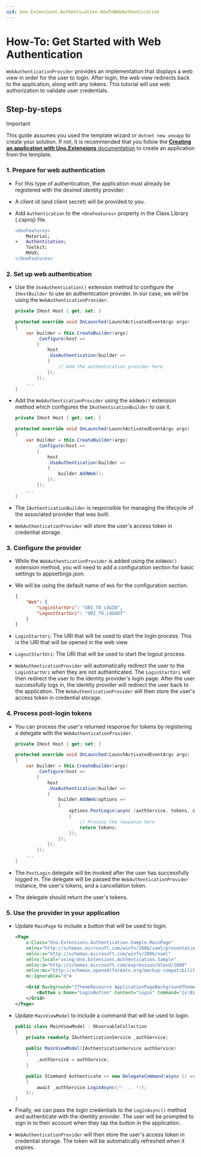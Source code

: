 ```yaml
---
uid: Uno.Extensions.Authentication.HowToWebAuthentication
---
```

# How-To: Get Started with Web Authentication

`WebAuthenticationProvider` provides an implementation that displays a web view in order for the user to login. After login, the web view redirects back to the application, along with any tokens. This tutorial will use web authorization to validate user credentials.

## Step-by-steps

> [!IMPORTANT]
> This guide assumes you used the template wizard or `dotnet new unoapp` to create your solution. If not, it is recommended that you follow the [**Creating an application with Uno.Extensions** documentation](xref:Uno.Extensions.HowToGettingStarted) to create an application from the template.

### 1. Prepare for web authentication

- For this type of authentication, the application must already be registered with the desired identity provider.

- A client id (and client secret) will be provided to you.

- Add `Authentication` to the `<UnoFeatures>` property in the Class Library (.csproj) file.

    ```diff
    <UnoFeatures>
        Material;
    +   Authentication;
        Toolkit;
        MVUX;
    </UnoFeatures>
    ```

### 2. Set up web authentication

- Use the `UseAuthentication()` extension method to configure the `IHostBuilder` to use an authentication provider. In our case, we will be using the `WebAuthenticationProvider`.

    ```csharp
    private IHost Host { get; set; }

    protected override void OnLaunched(LaunchActivatedEventArgs args)
    {
        var builder = this.CreateBuilder(args)
            .Configure(host =>
            {
                host
                .UseAuthentication(builder =>
                {
                    // Add the authentication provider here
                });
            });
        ...
    }
    ```

- Add the `WebAuthenticationProvider` using the `AddWeb()` extension method which configures the `IAuthenticationBuilder` to use it.

    ```csharp
    private IHost Host { get; set; }

    protected override void OnLaunched(LaunchActivatedEventArgs args)
    {
        var builder = this.CreateBuilder(args)
            .Configure(host =>
            {
                host
                .UseAuthentication(builder =>
                {
                    builder.AddWeb();
                });
            });
        ...
    }
    ```

- The `IAuthenticationBuilder` is responsible for managing the lifecycle of the associated provider that was built.

- `WebAuthenticationProvider` will store the user's access token in credential storage.

### 3. Configure the provider

- While the `WebAuthenticationProvider` is added using the `AddWeb()` extension method, you will need to add a configuration section for basic settings to appsettings.json.

- We will be using the default name of `Web` for the configuration section.

    ```json
    {
        "Web": {
            "LoginStartUri": "URI_TO_LOGIN",
            "LogoutStartUri": "URI_TO_LOGOUT"
        }
    }
    ```

- `LoginStartUri`: The URI that will be used to start the login process. This is the URI that will be opened in the web view.

- `LogoutStartUri`: The URI that will be used to start the logout process.

- `WebAuthenticationProvider` will automatically redirect the user to the `LoginStartUri` when they are not authenticated. The `LoginStartUri` will then redirect the user to the identity provider's login page. After the user successfully logs in, the identity provider will redirect the user back to the application. The `WebAuthenticationProvider` will then store the user's access token in credential storage.

### 4. Process post-login tokens

- You can process the user's returned response for tokens by registering a delegate with the `WebAuthenticationProvider`.

    ```csharp
    private IHost Host { get; set; }

    protected override void OnLaunched(LaunchActivatedEventArgs args)
    {
        var builder = this.CreateBuilder(args)
            .Configure(host =>
            {
                host
                .UseAuthentication(builder =>
                {
                    builder.AddWeb(options =>
                    {
                        options.PostLogin(async (authService, tokens, ct) =>
                        {
                            // Process the response here
                            return tokens;
                        });
                    });
                });
            });
        ...
    }
    ```

- The `PostLogin` delegate will be invoked after the user has successfully logged in. The delegate will be passed the `WebAuthenticationProvider` instance, the user's tokens, and a cancellation token.

- The delegate should return the user's tokens.

### 5. Use the provider in your application

- Update `MainPage` to include a button that will be used to login.

    ```xml
    <Page
        x:Class="Uno.Extensions.Authentication.Sample.MainPage"
        xmlns="http://schemas.microsoft.com/winfx/2006/xaml/presentation"
        xmlns:x="http://schemas.microsoft.com/winfx/2006/xaml"
        xmlns:local="using:Uno.Extensions.Authentication.Sample"
        xmlns:d="http://schemas.microsoft.com/expression/blend/2008"
        xmlns:mc="http://schemas.openxmlformats.org/markup-compatibility/2006"
        mc:Ignorable="d">

        <Grid Background="{ThemeResource ApplicationPageBackgroundThemeBrush}">
            <Button x:Name="LoginButton" Content="Login" Command="{x:Bind ViewModel.Authenticate}" />
        </Grid>
    </Page>
    ```

- Update `MainViewModel` to include a command that will be used to login.

    ```csharp
    public class MainViewModel : ObservableCollection
    {
        private readonly IAuthenticationService _authService;

        public MainViewModel(IAuthenticationService authService)
        {
            _authService = authService;
        }

        public ICommand Authenticate => new DelegateCommand(async () =>
        {
            await _authService.LoginAsync(/* ... */);
        });
    }
    ```

- Finally, we can pass the login credentials to the `LoginAsync()` method and authenticate with the identity provider. The user will be prompted to sign in to their account when they tap the button in the application.

- `WebAuthenticationProvider` will then store the user's access token in credential storage. The token will be automatically refreshed when it expires.
